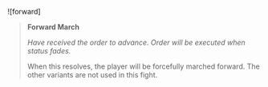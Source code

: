 ![forward]

> **Forward March**
>
> *Have received the order to advance. Order will be executed when status fades.*
>
> When this resolves, the player will be forcefully marched forward. The other
> variants are not used in this fight.

